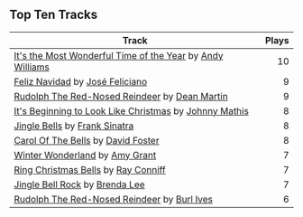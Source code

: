 ## Top Ten Tracks

| Track | Plays |
| --- |  ---: |
|[It's the Most Wonderful Time of the Year](https://www.iheart.com/artist/andy-williams-16425/songs/its-the-most-wonderful-time-of-the-year-2020286/) by [Andy Williams](https://www.iheart.com/artist/andy-williams-16425/)| 10|
|[Feliz Navidad](https://www.iheart.com/artist/jose-feliciano-30507/songs/feliz-navidad-2954725/) by [José Feliciano](https://www.iheart.com/artist/jose-feliciano-30507/)| 9|
|[Rudolph The Red-Nosed Reindeer](https://www.iheart.com/artist/dean-martin-6555/songs/rudolph-the-red-nosed-reindeer-11011564/) by [Dean Martin](https://www.iheart.com/artist/dean-martin-6555/)| 9|
|[It's Beginning to Look Like Christmas](https://www.iheart.com/artist/johnny-mathis-14581/songs/its-beginning-to-look-like-christmas-3899088/) by [Johnny Mathis](https://www.iheart.com/artist/johnny-mathis-14581/)| 8|
|[Jingle Bells](https://www.iheart.com/artist/frank-sinatra-739/songs/jingle-bells-493413/) by [Frank Sinatra](https://www.iheart.com/artist/frank-sinatra-739/)| 8|
|[Carol Of The Bells](https://www.iheart.com/artist/david-foster-58573/songs/carol-of-the-bells-61427124/) by [David Foster](https://www.iheart.com/artist/david-foster-58573/)| 8|
|[Winter Wonderland](https://www.iheart.com/artist/amy-grant-3053/songs/winter-wonderland-467693/) by [Amy Grant](https://www.iheart.com/artist/amy-grant-3053/)| 7|
|[Ring Christmas Bells](https://www.iheart.com/artist/ray-conniff-104848/songs/ring-christmas-bells-2786214/) by [Ray Conniff](https://www.iheart.com/artist/ray-conniff-104848/)| 7|
|[Jingle Bell Rock](https://www.iheart.com/artist/brenda-lee-18115/songs/jingle-bell-rock-562581/) by [Brenda Lee](https://www.iheart.com/artist/brenda-lee-18115/)| 7|
|[Rudolph The Red-Nosed Reindeer](https://www.iheart.com/artist/burl-ives-1117/songs/rudolph-the-red-nosed-reindeer-29402145/) by [Burl Ives](https://www.iheart.com/artist/burl-ives-1117/)| 6|
